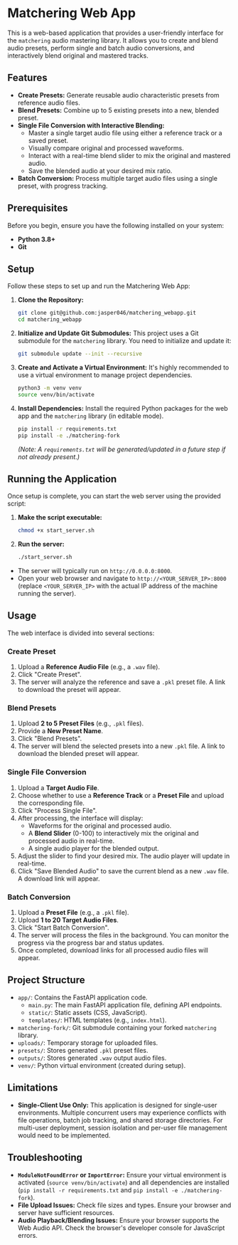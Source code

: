 # Matchering Web App

This is a web-based application that provides a user-friendly interface for the `matchering` audio mastering library. It allows you to create and blend audio presets, perform single and batch audio conversions, and interactively blend original and mastered tracks.

## Features

*   **Create Presets:** Generate reusable audio characteristic presets from reference audio files.
*   **Blend Presets:** Combine up to 5 existing presets into a new, blended preset.
*   **Single File Conversion with Interactive Blending:**
    *   Master a single target audio file using either a reference track or a saved preset.
    *   Visually compare original and processed waveforms.
    *   Interact with a real-time blend slider to mix the original and mastered audio.
    *   Save the blended audio at your desired mix ratio.
*   **Batch Conversion:** Process multiple target audio files using a single preset, with progress tracking.

## Prerequisites

Before you begin, ensure you have the following installed on your system:

*   **Python 3.8+**
*   **Git**

## Setup

Follow these steps to set up and run the Matchering Web App:

1.  **Clone the Repository:**
    ```bash
    git clone git@github.com:jasper046/matchering_webapp.git
    cd matchering_webapp
    ```

2.  **Initialize and Update Git Submodules:**
    This project uses a Git submodule for the `matchering` library. You need to initialize and update it:
    ```bash
    git submodule update --init --recursive
    ```

3.  **Create and Activate a Virtual Environment:**
    It's highly recommended to use a virtual environment to manage project dependencies.
    ```bash
    python3 -m venv venv
    source venv/bin/activate
    ```

4.  **Install Dependencies:**
    Install the required Python packages for the web app and the `matchering` library (in editable mode).
    ```bash
    pip install -r requirements.txt
    pip install -e ./matchering-fork
    ```
    *(Note: A `requirements.txt` will be generated/updated in a future step if not already present.)*

## Running the Application

Once setup is complete, you can start the web server using the provided script:

1.  **Make the script executable:**
    ```bash
    chmod +x start_server.sh
    ```
2.  **Run the server:**
    ```bash
    ./start_server.sh
    ```

*   The server will typically run on `http://0.0.0.0:8000`.
*   Open your web browser and navigate to `http://<YOUR_SERVER_IP>:8000` (replace `<YOUR_SERVER_IP>` with the actual IP address of the machine running the server).

## Usage

The web interface is divided into several sections:

### Create Preset

1.  Upload a **Reference Audio File** (e.g., a `.wav` file).
2.  Click "Create Preset".
3.  The server will analyze the reference and save a `.pkl` preset file. A link to download the preset will appear.

### Blend Presets

1.  Upload **2 to 5 Preset Files** (e.g., `.pkl` files).
2.  Provide a **New Preset Name**.
3.  Click "Blend Presets".
4.  The server will blend the selected presets into a new `.pkl` file. A link to download the blended preset will appear.

### Single File Conversion

1.  Upload a **Target Audio File**.
2.  Choose whether to use a **Reference Track** or a **Preset File** and upload the corresponding file.
3.  Click "Process Single File".
4.  After processing, the interface will display:
    *   Waveforms for the original and processed audio.
    *   A **Blend Slider** (0-100) to interactively mix the original and processed audio in real-time.
    *   A single audio player for the blended output.
5.  Adjust the slider to find your desired mix. The audio player will update in real-time.
6.  Click "Save Blended Audio" to save the current blend as a new `.wav` file. A download link will appear.

### Batch Conversion

1.  Upload a **Preset File** (e.g., a `.pkl` file).
2.  Upload **1 to 20 Target Audio Files**.
3.  Click "Start Batch Conversion".
4.  The server will process the files in the background. You can monitor the progress via the progress bar and status updates.
5.  Once completed, download links for all processed audio files will appear.

## Project Structure

*   `app/`: Contains the FastAPI application code.
    *   `main.py`: The main FastAPI application file, defining API endpoints.
    *   `static/`: Static assets (CSS, JavaScript).
    *   `templates/`: HTML templates (e.g., `index.html`).
*   `matchering-fork/`: Git submodule containing your forked `matchering` library.
*   `uploads/`: Temporary storage for uploaded files.
*   `presets/`: Stores generated `.pkl` preset files.
*   `outputs/`: Stores generated `.wav` output audio files.
*   `venv/`: Python virtual environment (created during setup).

## Limitations

*   **Single-Client Use Only:** This application is designed for single-user environments. Multiple concurrent users may experience conflicts with file operations, batch job tracking, and shared storage directories. For multi-user deployment, session isolation and per-user file management would need to be implemented.

## Troubleshooting

*   **`ModuleNotFoundError` or `ImportError`:** Ensure your virtual environment is activated (`source venv/bin/activate`) and all dependencies are installed (`pip install -r requirements.txt` and `pip install -e ./matchering-fork`).
*   **File Upload Issues:** Check file sizes and types. Ensure your browser and server have sufficient resources.
*   **Audio Playback/Blending Issues:** Ensure your browser supports the Web Audio API. Check the browser's developer console for JavaScript errors.